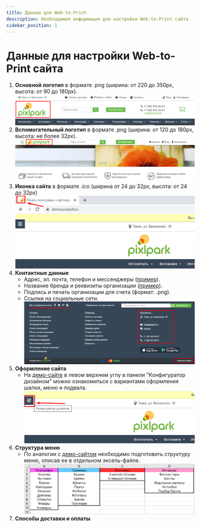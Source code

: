 ```yaml
---
title: Данные для Web-to-Print
description: Необходимая информация для настройки Web-to-Print сайта
sidebar_position: 1
---
```


# Данные для настройки Web-to-Print сайта
1. __Основной логотип__ в формате .png (ширина: от 220 до 350рх, высота: от 90 до 180рх).
![](../_media/misc/logo1.png ':size=70%')
2. __Вспомогательный логотип__ в формате .png (ширина: от 120 до 180рх, высота: не более 32рх).
![](../_media/misc/logo2.png ':size=70%')
3. __Иконка сайта__ в формате .ico (ширина от 24 до 32рх, высота: от 24 до 32рх)
![](../_media/misc/favicon.png)
4. __Контактные данные__
    + Адрес, эл. почта, телефон и мессенджеры ([пример](https://demo.pixlpark.ru/contact-us)).
    + Название бренда и реквизиты организации ([пример](https://demo.pixlpark.ru/requisites)).
    + Подпись и печать организации для счета (формат: .png).
    + Ссылки на социальные сети.
![](../_media/misc/contacts.png ':size=70%')
5. __Оформление сайта__
    + На [демо-сайте](https://demo.pixlpark.ru) в левом верхнем углу в панели "Конфигуратор дизайном" можно ознакомиться с вариантами оформления шапки, меню и подвала.
![](../_media/misc/design.png)
6. __Структура меню__
    + По аналогии с [демо-сайтом](https://demo.pixlpark.ru) необходимо подготовить структуру меню, описав ее в отдельном эксель-файле.
![](../_media/misc/menu.png ':size=70%')
7. __Способы доставки и оплаты__